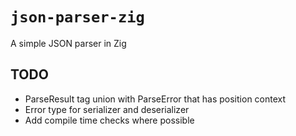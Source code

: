 # `json-parser-zig`

A simple JSON parser in Zig

## TODO

- ParseResult tag union with ParseError that has position context
- Error type for serializer and deserializer
- Add compile time checks where possible
